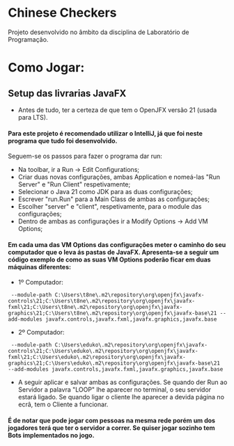 
# Chinese Checkers

Projeto desenvolvido no âmbito da disciplina de Laboratório de Programação.

# Como Jogar:

## Setup das livrarias JavaFX

- Antes de tudo, ter a certeza de que tem o OpenJFX versão 21 (usada para LTS).

#### Para este projeto é recomendado utilizar o IntelliJ, já que foi neste programa que tudo foi desenvolvido.

Seguem-se os passos para fazer o programa dar run:

- Na toolbar, ir a Run -> Edit Configurations;
- Criar duas novas configurações, ambas Application e nomeá-las "Run Server" e "Run Client" respetivamente;
- Selecionar o Java 21 como JDK para as duas configurações;
- Escrever "run.Run" para a Main Class de ambas as configurações;
- Escolher "server" e "client", respetivamente, para o module das configurações;
- Dentro de ambas as configurações ir a Modify Options -> Add VM Options;

 #### Em cada uma das VM Options das configurações meter o caminho do seu computador que o leva ás pastas de JavaFX. Apresenta-se a seguir um código exemplo de como as suas VM Options poderão ficar em duas máquinas diferentes:

- 1º Computador:

``` --module-path C:\Users\t8ne\.m2\repository\org\openjfx\javafx-controls\21;C:\Users\t8ne\.m2\repository\org\openjfx\javafx-fxml\21;C:\Users\t8ne\.m2\repository\org\openjfx\javafx-graphics\21;C:\Users\t8ne\.m2\repository\org\openjfx\javafx-base\21 --add-modules javafx.controls,javafx.fxml,javafx.graphics,javafx.base```


- 2º Computador:

``` --module-path C:\Users\eduko\.m2\repository\org\openjfx\javafx-controls\21;C:\Users\eduko\.m2\repository\org\openjfx\javafx-fxml\21;C:\Users\eduko\.m2\repository\org\openjfx\javafx-graphics\21;C:\Users\eduko\.m2\repository\org\openjfx\javafx-base\21  --add-modules javafx.controls,javafx.fxml,javafx.graphics,javafx.base```
- A seguir aplicar e salvar ambas as configurações. Se quando der Run ao Servidor a palavra "LOOP" lhe aparecer no terminal, o seu servidor estará ligado. Se quando ligar o cliente lhe aparecer a devida página no ecrâ, tem o Cliente a funcionar.

#### É de notar que pode jogar com pessoas na mesma rede porém um dos jogadores terá que ter o servidor a correr. Se quiser jogar sozinho tem Bots implementados no jogo.
